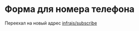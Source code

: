 # Форма для номера телефона

Переехал на новый адрес [infrajs/subscribe](https://github.com/infrajs/subscribe)
